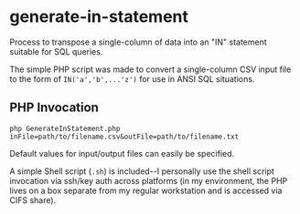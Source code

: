 # generate-in-statement
Process to transpose a single-column of data into an "IN" statement suitable for SQL queries.

The simple PHP script was made to convert a single-column CSV input file to the form of `IN('a','b',...'z')` for use in ANSI SQL situations.

## PHP Invocation
`php GenerateInStatement.php inFile=path/to/filename.csv&outFile=path/to/filename.txt`

Default values for input/output files can easily be specified.

A simple Shell script (`.sh`) is included--I personally use the shell script invocation via ssh/key auth across platforms (in my environment, the PHP lives on a box separate from my regular workstation and is accessed via CIFS share).
